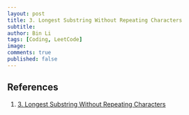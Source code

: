 ```yaml
---
layout: post
title: 3. Longest Substring Without Repeating Characters
subtitle:
author: Bin Li
tags: [Coding, LeetCode]
image: 
comments: true
published: false
---
```


## References
1. [3. Longest Substring Without Repeating Characters](https://leetcode.com/problems/longest-substring-without-repeating-characters/description/)